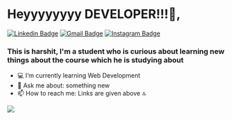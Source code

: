# Heyyyyyyyy DEVELOPER!!!👋,

[![Linkedin Badge](https://img.shields.io/badge/-Sumit_Soni-blue?style=social&logo=Linkedin&logoColor=blue&link=https://www.linkedin.com/in/sumit-soni-8593751b0)](https://www.linkedin.com/in/sumit-soni-8593751b0)
[![Gmail Badge](https://img.shields.io/badge/-sumitsoni90881@gmail.com-c14438?style=social&logo=Gmail&logoColor=red&link=mailto:sumitsoni90881@gmail.com)](mailto:sumitsoni90881@gmail.com) [![Instagram Badge](https://img.shields.io/badge/-@iam_sumitsoni__-833ab4?style=social&logo=Instagram&logoColor=A14DAF&link=https://www.instagram.com/iam_sumitsoni__/)](https://www.instagram.com/iam_sumitsoni__/) 

### This is harshit, I'm a student who is curious about learning new things about the course which he is studying about

- 💻 I’m currently learning Web Development
- 💬 Ask me about: something new
- 📫 How to reach me: Links are given above 🔝

<img src="https://github-readme-stats.vercel.app/api?username=harshitkansal16&&show_icons=true&title_color=ffffff&icon_color=bb2acf&text_color=daf7dc&bg_color=151515">

